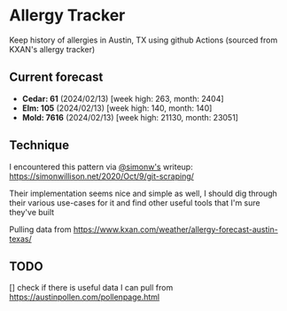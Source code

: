# Allergy Tracker

Keep history of allergies in Austin, TX using github Actions (sourced from KXAN's allergy tracker)

## Current forecast
<!-- INJECT FORECAST -->
- **Cedar: 61** (2024/02/13)  [week high: 263, month: 2404]
- **Elm: 105** (2024/02/13)  [week high: 140, month: 140]
- **Mold: 7616** (2024/02/13)  [week high: 21130, month: 23051]
<!-- END INJECT FORECAST -->

## Technique

I encountered this pattern via [@simonw's](https://github.com/simonw) writeup: https://simonwillison.net/2020/Oct/9/git-scraping/

Their implementation seems nice and simple as well, I should dig through their various use-cases for it and find other useful tools that I'm sure they've built

Pulling data from https://www.kxan.com/weather/allergy-forecast-austin-texas/

## TODO

[] check if there is useful data I can pull from https://austinpollen.com/pollenpage.html
